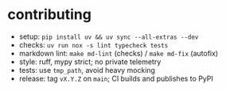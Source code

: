 
# contributing

* setup: `pip install uv && uv sync --all-extras --dev`
* checks: `uv run nox -s lint typecheck tests`
* markdown lint: `make md-lint` (checks) / `make md-fix` (autofix)
* style: ruff, mypy strict; no private telemetry
* tests: use `tmp_path`, avoid heavy mocking
* release: tag `vX.Y.Z` on `main`; CI builds and publishes to PyPI
